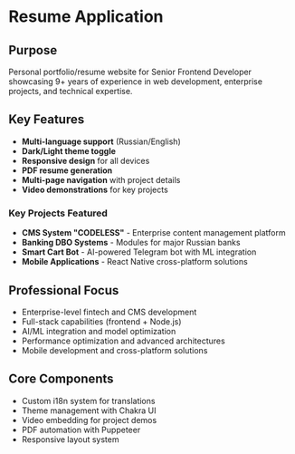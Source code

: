# Resume Application

## Purpose
Personal portfolio/resume website for Senior Frontend Developer showcasing 9+ years of experience in web development, enterprise projects, and technical expertise.

## Key Features
- **Multi-language support** (Russian/English)
- **Dark/Light theme toggle**
- **Responsive design** for all devices
- **PDF resume generation**
- **Multi-page navigation** with project details
- **Video demonstrations** for key projects

### Key Projects Featured
- **CMS System "CODELESS"** - Enterprise content management platform
- **Banking DBO Systems** - Modules for major Russian banks
- **Smart Cart Bot** - AI-powered Telegram bot with ML integration
- **Mobile Applications** - React Native cross-platform solutions

## Professional Focus
- Enterprise-level fintech and CMS development
- Full-stack capabilities (frontend + Node.js)
- AI/ML integration and model optimization
- Performance optimization and advanced architectures
- Mobile development and cross-platform solutions

## Core Components
- Custom i18n system for translations
- Theme management with Chakra UI
- Video embedding for project demos
- PDF automation with Puppeteer
- Responsive layout system
